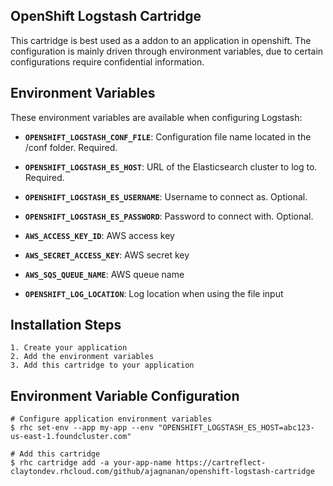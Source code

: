 ## OpenShift Logstash Cartridge

This cartridge is best used as a addon to an application in openshift. The configuration is mainly driven through environment variables,
due to certain configurations require confidential information.

## Environment Variables

These environment variables are available when configuring Logstash:

 * **`OPENSHIFT_LOGSTASH_CONF_FILE`**: Configuration file name located in the /conf folder. Required.

 * **`OPENSHIFT_LOGSTASH_ES_HOST`**: URL of the Elasticsearch cluster to log to. Required.
 * **`OPENSHIFT_LOGSTASH_ES_USERNAME`**: Username to connect as. Optional.
 * **`OPENSHIFT_LOGSTASH_ES_PASSWORD`**: Password to connect with. Optional.

 * **`AWS_ACCESS_KEY_ID`**: AWS access key
 * **`AWS_SECRET_ACCESS_KEY`**: AWS secret key
 * **`AWS_SQS_QUEUE_NAME`**: AWS queue name

 * **`OPENSHIFT_LOG_LOCATION`**: Log location when using the file input

## Installation Steps

    1. Create your application
    2. Add the environment variables
    3. Add this cartridge to your application

## Environment Variable Configuration

    # Configure application environment variables
    $ rhc set-env --app my-app --env "OPENSHIFT_LOGSTASH_ES_HOST=abc123-us-east-1.foundcluster.com"

    # Add this cartridge
    $ rhc cartridge add -a your-app-name https://cartreflect-claytondev.rhcloud.com/github/ajagnanan/openshift-logstash-cartridge